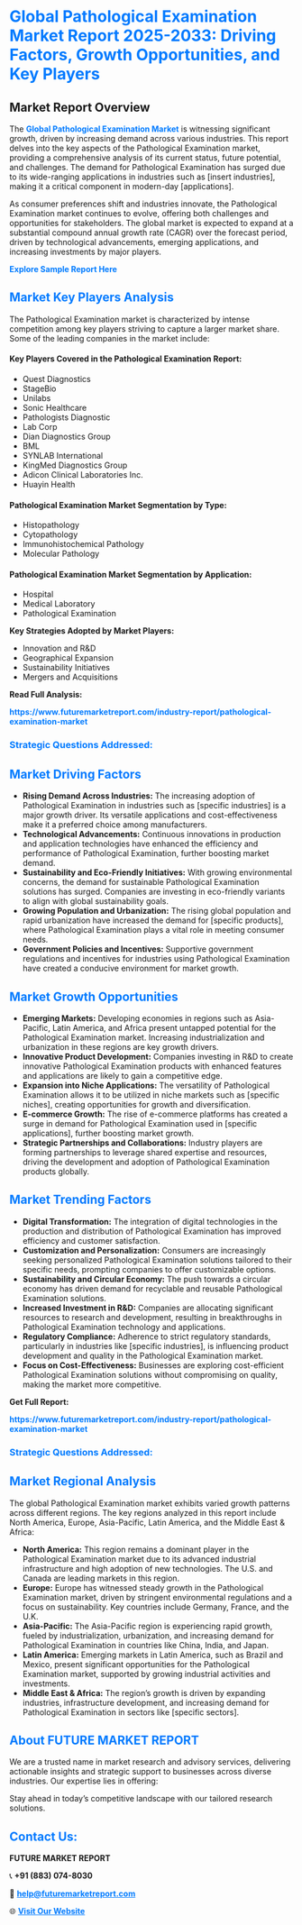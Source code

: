 <h1 style="color: #007BFF;">Global Pathological Examination Market Report 2025-2033: Driving Factors, Growth Opportunities, and Key Players</h1>

<section id="overview">
<h2>Market Report Overview</h2>
<p>The <a href="https://www.futuremarketreport.com/industry-report/pathological-examination-market" style="color: #007BFF; text-decoration: none;"><strong>Global Pathological Examination Market</strong></a> is witnessing significant growth, driven by increasing demand across various industries. This report delves into the key aspects of the Pathological Examination market, providing a comprehensive analysis of its current status, future potential, and challenges. The demand for Pathological Examination has surged due to its wide-ranging applications in industries such as [insert industries], making it a critical component in modern-day [applications].</p>
<p>As consumer preferences shift and industries innovate, the Pathological Examination market continues to evolve, offering both challenges and opportunities for stakeholders. The global market is expected to expand at a substantial compound annual growth rate (CAGR) over the forecast period, driven by technological advancements, emerging applications, and increasing investments by major players.</p>
</section>

<section id="overview">
<p><a href="https://www.futuremarketreport.com/request-sample/reportId=122476" style="color: #007BFF; text-decoration: none;"><strong>Explore Sample Report Here</strong></a></p>
</section>

<section id="key-players">
<h2 style="color: #007BFF;">Market Key Players Analysis</h2>
<p>The Pathological Examination market is characterized by intense competition among key players striving to capture a larger market share. Some of the leading companies in the market include:</p>
<h4>Key Players Covered in the Pathological Examination Report:</h4>
<ul><li>Quest Diagnostics</li><li>StageBio</li><li>Unilabs</li><li>Sonic Healthcare</li><li>Pathologists Diagnostic</li><li>Lab Corp</li><li>Dian Diagnostics Group</li><li>BML</li><li>SYNLAB International</li><li>KingMed Diagnostics Group</li><li>Adicon Clinical Laboratories Inc.</li><li>Huayin Health</li></ul>
<h4>Pathological Examination Market Segmentation by Type:</h4>
<ul><li>Histopathology</li><li>Cytopathology</li><li>Immunohistochemical Pathology</li><li>Molecular Pathology</li></ul>

<h4>Pathological Examination Market Segmentation by Application:</h4>
<ul><li>Hospital</li><li>Medical Laboratory</li><li>Pathological Examination</li></ul>
<p><strong>Key Strategies Adopted by Market Players:</strong></p>
<ul>
<li>Innovation and R&D</li>
<li>Geographical Expansion</li>
<li>Sustainability Initiatives</li>
<li>Mergers and Acquisitions</li>
</ul>
</section>

<section>
<p><strong>Read Full Analysis: </strong></p><a href="https://www.futuremarketreport.com/industry-report/pathological-examination-market" style="color: #007BFF; text-decoration: none;"><strong>https://www.futuremarketreport.com/industry-report/pathological-examination-market</strong></a>
<h3 style="color: #007BFF;">Strategic Questions Addressed:</h3>
</section>

<section id="driving-factors">
<h2 style="color: #007BFF;">Market Driving Factors</h2>
<ul>
<li><strong>Rising Demand Across Industries:</strong> The increasing adoption of Pathological Examination in industries such as [specific industries] is a major growth driver. Its versatile applications and cost-effectiveness make it a preferred choice among manufacturers.</li>
<li><strong>Technological Advancements:</strong> Continuous innovations in production and application technologies have enhanced the efficiency and performance of Pathological Examination, further boosting market demand.</li>
<li><strong>Sustainability and Eco-Friendly Initiatives:</strong> With growing environmental concerns, the demand for sustainable Pathological Examination solutions has surged. Companies are investing in eco-friendly variants to align with global sustainability goals.</li>
<li><strong>Growing Population and Urbanization:</strong> The rising global population and rapid urbanization have increased the demand for [specific products], where Pathological Examination plays a vital role in meeting consumer needs.</li>
<li><strong>Government Policies and Incentives:</strong> Supportive government regulations and incentives for industries using Pathological Examination have created a conducive environment for market growth.</li>
</ul>
</section>

<section id="growth-opportunities">
<h2 style="color: #007BFF;">Market Growth Opportunities</h2>
<ul>
<li><strong>Emerging Markets:</strong> Developing economies in regions such as Asia-Pacific, Latin America, and Africa present untapped potential for the Pathological Examination market. Increasing industrialization and urbanization in these regions are key growth drivers.</li>
<li><strong>Innovative Product Development:</strong> Companies investing in R&D to create innovative Pathological Examination products with enhanced features and applications are likely to gain a competitive edge.</li>
<li><strong>Expansion into Niche Applications:</strong> The versatility of Pathological Examination allows it to be utilized in niche markets such as [specific niches], creating opportunities for growth and diversification.</li>
<li><strong>E-commerce Growth:</strong> The rise of e-commerce platforms has created a surge in demand for Pathological Examination used in [specific applications], further boosting market growth.</li>
<li><strong>Strategic Partnerships and Collaborations:</strong> Industry players are forming partnerships to leverage shared expertise and resources, driving the development and adoption of Pathological Examination products globally.</li>
</ul>
</section>

<section id="trending-factors">
<h2 style="color: #007BFF;">Market Trending Factors</h2>
<ul>
<li><strong>Digital Transformation:</strong> The integration of digital technologies in the production and distribution of Pathological Examination has improved efficiency and customer satisfaction.</li>
<li><strong>Customization and Personalization:</strong> Consumers are increasingly seeking personalized Pathological Examination solutions tailored to their specific needs, prompting companies to offer customizable options.</li>
<li><strong>Sustainability and Circular Economy:</strong> The push towards a circular economy has driven demand for recyclable and reusable Pathological Examination solutions.</li>
<li><strong>Increased Investment in R&D:</strong> Companies are allocating significant resources to research and development, resulting in breakthroughs in Pathological Examination technology and applications.</li>
<li><strong>Regulatory Compliance:</strong> Adherence to strict regulatory standards, particularly in industries like [specific industries], is influencing product development and quality in the Pathological Examination market.</li>
<li><strong>Focus on Cost-Effectiveness:</strong> Businesses are exploring cost-efficient Pathological Examination solutions without compromising on quality, making the market more competitive.</li>
</ul>
</section>

<section>
<p><strong>Get Full Report: </strong></p><a href="https://www.futuremarketreport.com/industry-report/pathological-examination-market" style="color: #007BFF; text-decoration: none;"><strong>https://www.futuremarketreport.com/industry-report/pathological-examination-market</strong></a>
<h3 style="color: #007BFF;">Strategic Questions Addressed:</h3>
</section>


<section id="regional-analysis">
<h2 style="color: #007BFF;">Market Regional Analysis</h2>
<p>The global Pathological Examination market exhibits varied growth patterns across different regions. The key regions analyzed in this report include North America, Europe, Asia-Pacific, Latin America, and the Middle East & Africa:</p>
<ul>
<li><strong>North America:</strong> This region remains a dominant player in the Pathological Examination market due to its advanced industrial infrastructure and high adoption of new technologies. The U.S. and Canada are leading markets in this region.</li>
<li><strong>Europe:</strong> Europe has witnessed steady growth in the Pathological Examination market, driven by stringent environmental regulations and a focus on sustainability. Key countries include Germany, France, and the U.K.</li>
<li><strong>Asia-Pacific:</strong> The Asia-Pacific region is experiencing rapid growth, fueled by industrialization, urbanization, and increasing demand for Pathological Examination in countries like China, India, and Japan.</li>
<li><strong>Latin America:</strong> Emerging markets in Latin America, such as Brazil and Mexico, present significant opportunities for the Pathological Examination market, supported by growing industrial activities and investments.</li>
<li><strong>Middle East & Africa:</strong> The region’s growth is driven by expanding industries, infrastructure development, and increasing demand for Pathological Examination in sectors like [specific sectors].</li>
</ul>
</section>

<footer>
<h2 style="color: #007BFF;">About FUTURE MARKET REPORT</h2>
<p>We are a trusted name in market research and advisory services, delivering actionable insights and strategic support to businesses across diverse industries. Our expertise lies in offering:</p>

<p>Stay ahead in today’s competitive landscape with our tailored research solutions.</p>

<h2 style="color: #007BFF;">Contact Us:</h2>
<p><strong>FUTURE MARKET REPORT</strong></p>
<p>📞 <strong>+91 (883) 074-8030</strong></p>
<p>📧 <strong><a href="mailto:help@futuremarketreport.com" style="color: #007BFF;">help@futuremarketreport.com</a></strong></p>
<p>🌐 <strong><a href="https://www.futuremarketreport.com/" style="color: #007BFF;">Visit Our Website</a></strong></p>
</footer>